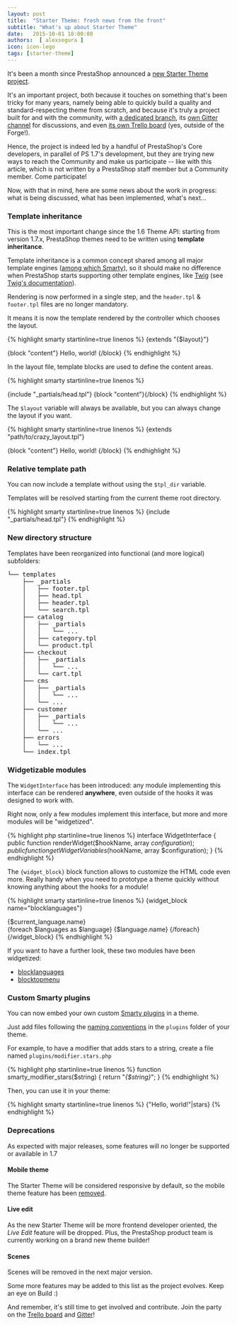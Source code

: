 ```yaml
---
layout: post
title:  "Starter Theme: fresh news from the front"
subtitle: "What's up about Starter Theme"
date:   2015-10-01 18:00:00
authors:  [ alexsegura ]
icon: icon-lego
tags: [starter-theme]
---
```


It's been a month since PrestaShop announced a <a href="http://build.prestashop.com/news/starter-theme-kickoff/" target="_blank">new Starter Theme project</a>.

It's an important project, both because it touches on something that's been tricky for many years, namely being able to quickly build a quality and standard-respecting theme from scratch, and because it's truly a project built for and with the community, with [a dedicated branch](https://github.com/PrestaShop/PrestaShop/tree/feat/starter-theme), its [own Gitter channel](https://gitter.im/PrestaShop/StarterTheme) for discussions, and even [its own Trello board](https://trello.com/b/FPwYidfj/prestashop-startertheme) (yes, outside of the Forge!).

Hence, the project is indeed led by a handful of PrestaShop's Core developers, in parallel of PS 1.7's development, but they are trying new ways to reach the Community and make us participate -- like with this article, which is not written by a PrestaShop staff member but a Community member. Come participate!

Now, with that in mind, here are some news about the work in progress: what is being discussed, what has been implemented, what's next...


### Template inheritance

This is the most important change since the 1.6 Theme API: starting from version 1.7.x, PrestaShop themes need to be written using **template inheritance**.

Template inheritance is a common concept shared among all major template engines ([among which Smarty](http://www.smarty.net/inheritance)), so it should make no difference when PrestaShop starts supporting other template engines, like [Twig](http://twig.sensiolabs.org/) (see [Twig's documentation](http://twig.sensiolabs.org/doc/templates.html#template-inheritance)).

Rendering is now performed in a single step, and the `header.tpl` & `footer.tpl` files are no longer mandatory.

It means it is now the template rendered by the controller which chooses the layout.

{% highlight smarty startinline=true linenos %}
{extends "{$layout}"}

{block "content"}
  Hello, world!
{/block}
{% endhighlight %}

In the layout file, template blocks are used to define the content areas.

{% highlight smarty startinline=true linenos %}
<!DOCTYPE html>
<html lang="en">
  <head>
    {include "_partials/head.tpl"}
  </head>
  <body>
    {block "content"}{/block}
  </body>
</html>
{% endhighlight %}

The `$layout` variable will always be available, but you can always change the layout if you want.

{% highlight smarty startinline=true linenos %}
{extends "path/to/crazy_layout.tpl"}

{block "content"}
  Hello, world!
{/block}
{% endhighlight %}

### Relative template path

You can now include a template without using the `$tpl_dir` variable.

Templates will be resolved starting from the current theme root directory.

{% highlight smarty startinline=true linenos %}
{include "_partials/head.tpl"}
{% endhighlight %}

### New directory structure

Templates have been reorganized into functional (and more logical) subfolders:

<pre>
└── templates
    ├── _partials
    │   ├── footer.tpl
    │   ├── head.tpl
    │   ├── header.tpl
    │   └── search.tpl
    ├── catalog
    │   ├── _partials
    │   │   └── ...
    │   ├── category.tpl
    │   └── product.tpl
    ├── checkout
    │   ├── _partials
    │   │   └── ...
    │   └── cart.tpl
    ├── cms
    │   ├── _partials
    │   │   └── ...
    │   └── ...
    ├── customer
    │   ├── _partials
    │   │   └── ...
    │   └── ...
    ├── errors
    │   └── ...
    └── index.tpl
</pre>

### Widgetizable modules

The `WidgetInterface` has been introduced: any module implementing this interface can be rendered **anywhere**, even outside of the hooks it was designed to work with.

Right now, only a few modules implement this interface, but more and more modules will be "widgetized".

{% highlight php startinline=true linenos %}
interface WidgetInterface {
    public function renderWidget($hookName, array $configuration);
    public function getWidgetVariables($hookName, array $configuration);
}
{% endhighlight %}

The `{widget_block}` block function allows to customize the HTML code even more.
Really handy when you need to prototype a theme quickly without knowing anything about the hooks for a module!

{% highlight smarty startinline=true linenos %}
{widget_block name="blocklanguages"}
<div>
  <div>{$current_language.name}</div>
  {foreach $languages as $language}
    {$language.name}
  {/foreach}
</div>
{/widget_block}
{% endhighlight %}

If you want to have a further look, these two modules have been widgetized:

* [blocklanguages](https://github.com/PrestaShop/blocklanguages/tree/feat/starter-theme)
* [blocktopmenu](https://github.com/PrestaShop/blocktopmenu/tree/feat/starter-theme)

### Custom Smarty plugins

You can now embed your own custom [Smarty plugins](http://www.smarty.net/docs/en/plugins) in a theme.

Just add files following the <a href="http://www.smarty.net/docs/en/plugins.naming.conventions.tpl" target="_blank">naming conventions</a> in the `plugins` folder of your theme.

For example, to have a modifier that adds stars to a string, create a file named `plugins/modifier.stars.php`

{% highlight php startinline=true linenos %}
function smarty_modifier_stars($string)
{
  return "*{$string}*";
}
{% endhighlight %}

Then, you can use it in your theme:

{% highlight smarty startinline=true linenos %}
{"Hello, world!"|stars}
{% endhighlight %}

### Deprecations

As expected with major releases, some features will no longer be supported or available in 1.7

#### Mobile theme

The Starter Theme will be considered responsive by default, so the mobile theme feature has been <a href="https://github.com/PrestaShop/PrestaShop/pull/3931">removed</a>.

#### Live edit

As the new Starter Theme will be more frontend developer oriented, the _Live Edit_ feature will be dropped. Plus, the PrestaShop product team is currently working
on a brand new theme builder!

#### Scenes

Scenes will be removed in the next major version.


Some more features may be added to this list as the project evolves. Keep an eye on Build :)

And remember, it's still time to get involved and contribute. Join the party on the [Trello board](https://trello.com/b/FPwYidfj/prestashop-startertheme) and [Gitter](https://gitter.im/PrestaShop/StarterTheme)!
